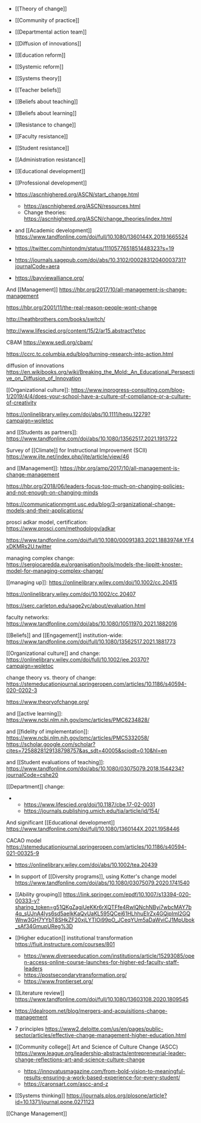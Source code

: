 - [[Theory of change]]
- [[Community of practice]]
- [[Departmental action team]]
- [[Diffusion of innovations]]
- [[Education reform]]
- [[Systemic reform]]
- [[Systems theory]]
- [[Teacher beliefs]]
- [[Beliefs about teaching]]
- [[Beliefs about learning]]
- [[Resistance to change]]
- [[Faculty resistance]]
- [[Student resistance]]
- [[Administration resistance]]
- [[Educational development]]
- [[Professional development]]

- https://ascnhighered.org/ASCN/start_change.html
	-  https://ascnhighered.org/ASCN/resources.html
	-  Change theories: https://ascnhighered.org/ASCN/change_theories/index.html
- and [[Academic development]] https://www.tandfonline.com/doi/full/10.1080/1360144X.2019.1665524
- https://twitter.com/hintondm/status/1110577651851448323?s=19
- https://journals.sagepub.com/doi/abs/10.3102/00028312040003731?journalCode=aera
- https://bayviewalliance.org/

And [[Management]] https://hbr.org/2017/10/all-management-is-change-management

https://hbr.org/2001/11/the-real-reason-people-wont-change

http://heathbrothers.com/books/switch/

http://www.lifescied.org/content/15/2/ar15.abstract?etoc

CBAM https://www.sedl.org/cbam/

https://ccrc.tc.columbia.edu/blog/turning-research-into-action.html

diffusion of innovations https://en.wikibooks.org/wiki/Breaking_the_Mold:_An_Educational_Perspective_on_Diffusion_of_Innovation

[[Organizational culture]]: https://www.inprogress-consulting.com/blog-1/2019/4/4/does-your-school-have-a-culture-of-compliance-or-a-culture-of-creativity

https://onlinelibrary.wiley.com/doi/abs/10.1111/hequ.12279?campaign=woletoc

and [[Students as partners]]: https://www.tandfonline.com/doi/abs/10.1080/13562517.2021.1913722

Survey of [[Climate]] for Instructional Improvement (SCII) https://www.ijte.net/index.php/ijte/article/view/46

and [[Management]]: https://hbr.org/amp/2017/10/all-management-is-change-management

https://hbr.org/2018/06/leaders-focus-too-much-on-changing-policies-and-not-enough-on-changing-minds

https://communicationmgmt.usc.edu/blog/3-organizational-change-models-and-their-applications/

prosci adkar model, certification: https://www.prosci.com/methodology/adkar

https://www.tandfonline.com/doi/full/10.1080/00091383.2021.1883974#.YF4xDKMRs2U.twitter

managing complex change: https://sergiocaredda.eu/organisation/tools/models-the-lippitt-knoster-model-for-managing-complex-change/

[[managing up]]: https://onlinelibrary.wiley.com/doi/10.1002/cc.20415

https://onlinelibrary.wiley.com/doi/10.1002/cc.20407

https://serc.carleton.edu/sage2yc/about/evaluation.html

faculty networks: https://www.tandfonline.com/doi/abs/10.1080/10511970.2021.1882016

[[Beliefs]] and [[Engagement]] institution-wide: https://www.tandfonline.com/doi/full/10.1080/13562517.2021.1881773

[[Organizational culture]] and change: https://onlinelibrary.wiley.com/doi/full/10.1002/jee.20370?campaign=woletoc

change theory vs. theory of change: https://stemeducationjournal.springeropen.com/articles/10.1186/s40594-020-0202-3

https://www.theoryofchange.org/

and [[active learning]]: https://www.ncbi.nlm.nih.gov/pmc/articles/PMC6234828/

and [[fidelity of implementation]]: https://www.ncbi.nlm.nih.gov/pmc/articles/PMC5332058/ https://scholar.google.com/scholar?cites=7258828129138798757&as_sdt=40005&sciodt=0,10&hl=en

and [[Student evaluations of teaching]]: https://www.tandfonline.com/doi/abs/10.1080/03075079.2018.1544234?journalCode=cshe20

[[Department]] change:

- 	-  https://www.lifescied.org/doi/10.1187/cbe.17-02-0031
	-  https://journals.publishing.umich.edu/tia/article/id/154/

And significant [[Educational development]] https://www.tandfonline.com/doi/full/10.1080/1360144X.2021.1958446

CACAO model https://stemeducationjournal.springeropen.com/articles/10.1186/s40594-021-00325-9

- https://onlinelibrary.wiley.com/doi/abs/10.1002/tea.20439

- In support of [[Diversity programs]], using Kotter's change model https://www.tandfonline.com/doi/abs/10.1080/03075079.2020.1741540

- [[Ability grouping]] https://link.springer.com/epdf/10.1007/s13394-020-00333-y?sharing_token=g51QKgZagjUeKKr6rXQTFfe4RwlQNchNByi7wbcMAY7b4q_sUJnA4Iys6sd5aeIkKaQvUaKL595QCei61HLhhuEIrZx4GQjpImI2GQWnw3GH7YYbT8SHkZF20xjLYTIOi99pO_JCeqYUm5aDaWviCJ1MpUbok_sAf34GmupUReg%3D

- [[Higher education]] institutional transformation https://fiuit.instructure.com/courses/801
	-  https://www.diverseeducation.com/institutions/article/15293085/open-access-online-course-launches-for-higher-ed-faculty-staff-leaders
	-  https://postsecondarytransformation.org/
	-  https://www.frontierset.org/

- [[Literature review]] https://www.tandfonline.com/doi/full/10.1080/13603108.2020.1809545

- https://dealroom.net/blog/mergers-and-acquisitions-change-management

- 7 principles https://www2.deloitte.com/us/en/pages/public-sector/articles/effective-change-management-higher-education.html

- [[Community college]] Art and Science of Culture Change (ASCC) https://www.league.org/leadership-abstracts/entrepreneurial-leader-change-reflections-art-and-science-culture-change
	-  https://innovatusmagazine.com/from-bold-vision-to-meaningful-results-ensuring-a-work-based-experience-for-every-student/
	-  https://caronsart.com/ascc-and-z

- [[Systems thinking]] https://journals.plos.org/plosone/article?id=10.1371/journal.pone.0271123

[[Change Management]]
